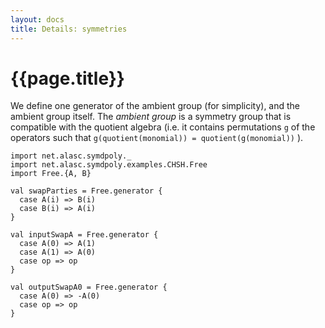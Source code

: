 ```yaml
---
layout: docs
title: Details: symmetries
---
```


# {{page.title}}

We define one generator of the ambient group (for simplicity), and the ambient group itself. The *ambient group* is a symmetry group that is compatible with the quotient algebra (i.e. it contains permutations `g` of the operators such that `g(quotient(monomial)) = quotient(g(monomial))` ).
```tut:silent
import net.alasc.symdpoly._
import net.alasc.symdpoly.examples.CHSH.Free
import Free.{A, B}
```

```tut
val swapParties = Free.generator {
  case A(i) => B(i)
  case B(i) => A(i)
}

val inputSwapA = Free.generator {
  case A(0) => A(1)
  case A(1) => A(0)
  case op => op
}

val outputSwapA0 = Free.generator {
  case A(0) => -A(0)
  case op => op
}
```
